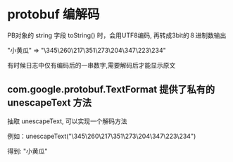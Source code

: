 # protobuf 编解码

PB对象的 string 字段 toString() 时，会用UTF8编码, 再转成3bit的８进制数输出

"小黄瓜" => "\345\260\217\351\273\204\347\223\234"

有时候日志中仅有编码后的一串数字,需要解码后才能显示原文

## com.google.protobuf.TextFormat 提供了私有的 unescapeText 方法

抽取 unescapeText, 可以实现一个解码方法

例如：unescapeText("\\345\\260\\217\\351\\273\\204\\347\\223\\234")

得到: "小黄瓜"
